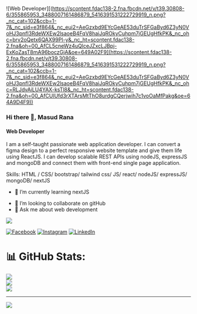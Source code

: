 ![Web Developer][(https://scontent.fdac138-2.fna.fbcdn.net/v/t39.30808-6/355865953_3488007161486879_5416391531222729919_n.png?_nc_cat=102&ccb=1-7&_nc_sid=e3f864&_nc_eui2=AeGzxbd9EYcGeAE53duTrSFGaByd6Z3yN0VoHJ3pnfI3RdeWXEw2lsaoeB4FqV8haiJqROkyCuhpm7jGEUgHfkPK&_nc_ohc=brv2oQetx6QAX99Pl-y&_nc_ht=scontent.fdac138-2.fna&oh=00_AfCL5cneWz4uQlceJZxcLJBpj-ExKoZasT8mA96boczGjA&oe=649A02F9](https://scontent.fdac138-2.fna.fbcdn.net/v/t39.30808-6/355865953_3488007161486879_5416391531222729919_n.png?_nc_cat=102&ccb=1-7&_nc_sid=e3f864&_nc_eui2=AeGzxbd9EYcGeAE53duTrSFGaByd6Z3yN0VoHJ3pnfI3RdeWXEw2lsaoeB4FqV8haiJqROkyCuhpm7jGEUgHfkPK&_nc_ohc=RLJdvAiLU4YAX-ksTl8&_nc_ht=scontent.fdac138-2.fna&oh=00_AfCUlUfd3rXTArsMtThO8urdgCQerjwih7c1voOaMfPakg&oe=64A9D4F9))
### Hi there 👋, Masud Rana
#### Web Developer

I am a self-taught passionate web application developer. I can convert a figma design to a perfect responsive website template and give them life using ReactJS. I can develop scalable REST APIs using nodeJS, expressJS and mongoDB and connect them with front-end single page application.


Skills:  HTML / CSS/ bootstrap/ tailwind css/ JS/ react/ nodeJS/ expressJS/ mongoDB/ nextJS

- 🌱 I’m currently learning nextJS
<!-- Proudly created with GPRM ( https://gprm.itsvg.in ) -->
- 👯 I’m looking to collaborate on gitHub 
- 💬 Ask me about web development

[![](https://visitcount.itsvg.in/api?id=mrana565&icon=0&color=0)](https://visitcount.itsvg.in)


[![Facebook](https://img.shields.io/badge/Facebook-%231877F2.svg?logo=Facebook&logoColor=white)](https://facebook.com/https://www.facebook.com/M.Rana552) [![Instagram](https://img.shields.io/badge/Instagram-%23E4405F.svg?logo=Instagram&logoColor=white)](https://instagram.com/https://www.instagram.com/masud0586/) [![LinkedIn](https://img.shields.io/badge/LinkedIn-%230077B5.svg?logo=linkedin&logoColor=white)](https://linkedin.com/in/https://www.linkedin.com/in/masud552/) 

# 📊 GitHub Stats:
![](https://github-readme-stats.vercel.app/api?username=mrana565&theme=dark&hide_border=false&include_all_commits=false&count_private=false)<br/>
![](https://github-readme-streak-stats.herokuapp.com/?user=mrana565&theme=dark&hide_border=false)<br/>
![](https://github-readme-stats.vercel.app/api/top-langs/?username=mrana565&theme=dark&hide_border=false&include_all_commits=false&count_private=false&layout=compact)

---
[![](https://visitcount.itsvg.in/api?id=mrana565&icon=0&color=0)](https://visitcount.itsvg.in)



